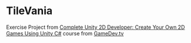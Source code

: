 # TileVania
Exercise Project from [Complete Unity 2D Developer: Create Your Own 2D Games Using Unity C#](https://www.gamedev.tv/courses/unity-complete-2d) course from [GameDev.tv](https://www.gamedev.tv/)
